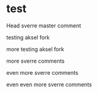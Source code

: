# test

Head
sverre master comment

testing aksel fork

more testing aksel fork

more sverre comments

even more sverre comments

even even more sverre comments
